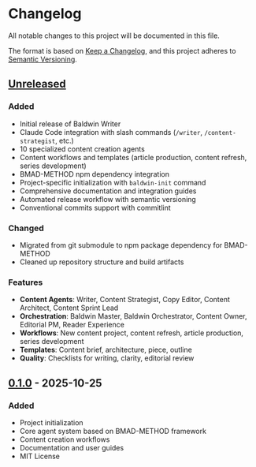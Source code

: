 # Changelog

All notable changes to this project will be documented in this file.

The format is based on [Keep a Changelog](https://keepachangelog.com/en/1.0.0/),
and this project adheres to [Semantic Versioning](https://semver.org/spec/v2.0.0.html).

## [Unreleased]

### Added

- Initial release of Baldwin Writer
- Claude Code integration with slash commands (`/writer`, `/content-strategist`, etc.)
- 10 specialized content creation agents
- Content workflows and templates (article production, content refresh, series development)
- BMAD-METHOD npm dependency integration
- Project-specific initialization with `baldwin-init` command
- Comprehensive documentation and integration guides
- Automated release workflow with semantic versioning
- Conventional commits support with commitlint

### Changed

- Migrated from git submodule to npm package dependency for BMAD-METHOD
- Cleaned up repository structure and build artifacts

### Features

- **Content Agents**: Writer, Content Strategist, Copy Editor, Content Architect, Content Sprint Lead
- **Orchestration**: Baldwin Master, Baldwin Orchestrator, Content Owner, Editorial PM, Reader Experience
- **Workflows**: New content project, content refresh, article production, series development
- **Templates**: Content brief, architecture, piece, outline
- **Quality**: Checklists for writing, clarity, editorial review

## [0.1.0] - 2025-10-25

### Added

- Project initialization
- Core agent system based on BMAD-METHOD framework
- Content creation workflows
- Documentation and user guides
- MIT License

[Unreleased]: https://github.com/ricoledan/baldwin-writer/compare/v0.1.0...HEAD
[0.1.0]: https://github.com/ricoledan/baldwin-writer/releases/tag/v0.1.0
